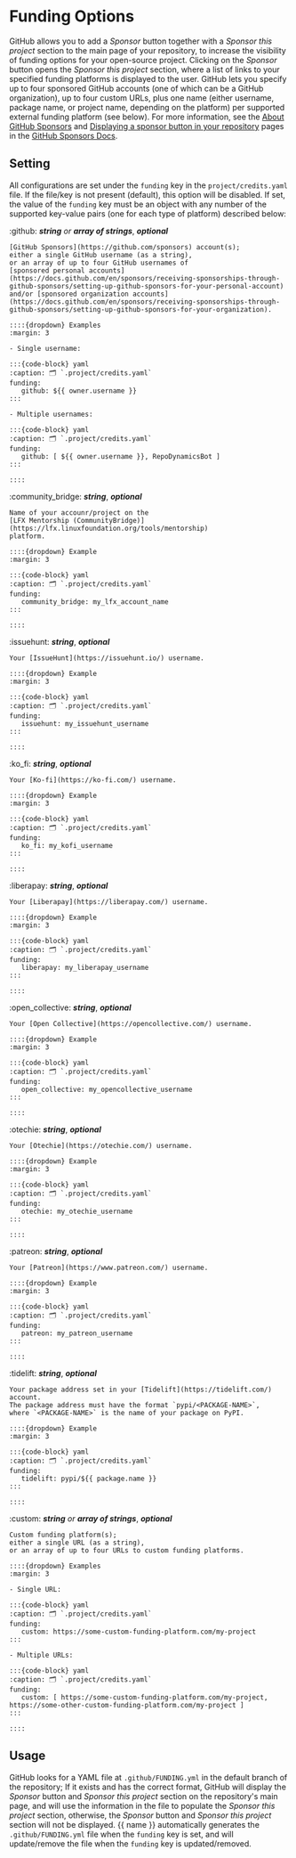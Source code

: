 # Funding Options
GitHub allows you to add a *Sponsor* button together with a *Sponsor this project* section
to the main page of your repository, to increase the visibility of funding options
for your open-source project. Clicking on the *Sponsor* button opens the *Sponsor this project* section,
where a list of links to your specified funding platforms is displayed to the user.
GitHub lets you specify up to four sponsored GitHub accounts (one of which can be a GitHub organization),
up to four custom URLs,
plus one name (either username, package name, or project name, depending on the platform)
per supported external funding platform (see below).
For more information, see the [About GitHub Sponsors](https://docs.github.com/en/sponsors/getting-started-with-github-sponsors/about-github-sponsors)
and [Displaying a sponsor button in your repository](https://docs.github.com/en/repositories/managing-your-repositorys-settings-and-features/customizing-your-repository/displaying-a-sponsor-button-in-your-repository)
pages in the [GitHub Sponsors Docs](https://docs.github.com/en/sponsors/receiving-sponsorships-through-github-sponsors).


## Setting
All configurations are set under the `funding` key in the `project/credits.yaml` file.
If the file/key is not present (default), this option will be disabled.
If set, the value of the `funding` key must be an object with any number of
the supported key-value pairs (one for each type of platform) described below:

:github: ***string*** *or* ***array of strings***, ***optional***
    
    [GitHub Sponsors](https://github.com/sponsors) account(s);
    either a single GitHub username (as a string),
    or an array of up to four GitHub usernames of
    [sponsored personal accounts](https://docs.github.com/en/sponsors/receiving-sponsorships-through-github-sponsors/setting-up-github-sponsors-for-your-personal-account)
    and/or [sponsored organization accounts](https://docs.github.com/en/sponsors/receiving-sponsorships-through-github-sponsors/setting-up-github-sponsors-for-your-organization).
    
    ::::{dropdown} Examples
    :margin: 3
    
    - Single username:
    
    :::{code-block} yaml
    :caption: 🗂 `.project/credits.yaml`
    funding:
       github: ${‎{ owner.username }}
    :::

    - Multiple usernames:
    
    :::{code-block} yaml
    :caption: 🗂 `.project/credits.yaml`
    funding:
       github: [ ${‎{ owner.username }}, RepoDynamicsBot ]
    :::
    
    ::::

:community_bridge: ***string***, ***optional***
    
    Name of your accounr/project on the
    [LFX Mentorship (CommunityBridge)](https://lfx.linuxfoundation.org/tools/mentorship)
    platform.
    
    ::::{dropdown} Example
    :margin: 3
    
    :::{code-block} yaml
    :caption: 🗂 `.project/credits.yaml`
    funding:
       community_bridge: my_lfx_account_name
    :::
    
    ::::

:issuehunt: ***string***, ***optional***
    
    Your [IssueHunt](https://issuehunt.io/) username.
    
    ::::{dropdown} Example
    :margin: 3
    
    :::{code-block} yaml
    :caption: 🗂 `.project/credits.yaml`
    funding:
       issuehunt: my_issuehunt_username
    :::
    
    ::::

:ko_fi: ***string***, ***optional***
    
    Your [Ko-fi](https://ko-fi.com/) username.
    
    ::::{dropdown} Example
    :margin: 3
    
    :::{code-block} yaml
    :caption: 🗂 `.project/credits.yaml`
    funding:
       ko_fi: my_kofi_username
    :::
    
    ::::

:liberapay: ***string***, ***optional***
    
    Your [Liberapay](https://liberapay.com/) username.
    
    ::::{dropdown} Example
    :margin: 3
    
    :::{code-block} yaml
    :caption: 🗂 `.project/credits.yaml`
    funding:
       liberapay: my_liberapay_username
    :::
    
    ::::

:open_collective: ***string***, ***optional***

    Your [Open Collective](https://opencollective.com/) username.
    
    ::::{dropdown} Example
    :margin: 3
    
    :::{code-block} yaml
    :caption: 🗂 `.project/credits.yaml`
    funding:
       open_collective: my_opencollective_username
    :::
    
    ::::

:otechie: ***string***, ***optional***
    
    Your [Otechie](https://otechie.com/) username.
    
    ::::{dropdown} Example
    :margin: 3
    
    :::{code-block} yaml
    :caption: 🗂 `.project/credits.yaml`
    funding:
       otechie: my_otechie_username
    :::
    
    ::::

:patreon: ***string***, ***optional***
        
    Your [Patreon](https://www.patreon.com/) username.
    
    ::::{dropdown} Example
    :margin: 3
    
    :::{code-block} yaml
    :caption: 🗂 `.project/credits.yaml`
    funding:
       patreon: my_patreon_username
    :::
    
    ::::

:tidelift: ***string***, ***optional***
    
    Your package address set in your [Tidelift](https://tidelift.com/) account.
    The package address must have the format `pypi/<PACKAGE-NAME>`,
    where `<PACKAGE-NAME>` is the name of your package on PyPI.
    
    ::::{dropdown} Example
    :margin: 3
    
    :::{code-block} yaml
    :caption: 🗂 `.project/credits.yaml`
    funding:
       tidelift: pypi/${‎{ package.name }}
    :::
    
    ::::

:custom: ***string*** *or* ***array of strings***, ***optional***
    
    Custom funding platform(s);
    either a single URL (as a string),
    or an array of up to four URLs to custom funding platforms.
    
    ::::{dropdown} Examples
    :margin: 3
    
    - Single URL:
    
    :::{code-block} yaml
    :caption: 🗂 `.project/credits.yaml`
    funding:
       custom: https://some-custom-funding-platform.com/my-project
    :::

    - Multiple URLs:
    
    :::{code-block} yaml
    :caption: 🗂 `.project/credits.yaml`
    funding:
       custom: [ https://some-custom-funding-platform.com/my-project, https://some-other-custom-funding-platform.com/my-project ]
    :::
    
    ::::


## Usage

GitHub looks for a YAML file at `.github/FUNDING.yml` in the default branch of the repository;
If it exists and has the correct format, GitHub will display the
*Sponsor* button and *Sponsor this project* section on the repository's main page,
and will use the information in the file to populate the *Sponsor this project* section,
otherwise, the *Sponsor* button and *Sponsor this project* section will not be displayed.
{{ name }} automatically generates the `.github/FUNDING.yml` file when the `funding` key is set,
and will update/remove the file when the `funding` key is updated/removed.
